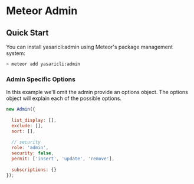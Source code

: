 Meteor Admin
======

## Quick Start
You can install yasaricli:admin using Meteor's package management system:

```bash
> meteor add yasaricli:admin
```

### Admin Specific Options
In this example we'll omit the admin provide an options
object. The options object will explain each of the possible options.

```javascript
new Admin({
  
  list_display: [],
  exclude: [],
  sort: [],
  
  // security
  role: 'admin',
  security: false,
  permit: ['insert', 'update', 'remove'],
  
  subscriptions: {}
});
```
